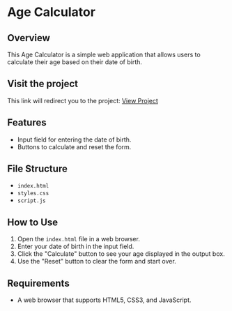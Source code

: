 # Age Calculator

## Overview
This Age Calculator is a simple web application that allows users to calculate their age based on their date of birth.

## Visit the project
This link will redirect you to the project: [View Project](https://jagratadeb.github.io/KITPD2S_AgeCalc_G9/)

## Features
- Input field for entering the date of birth.
- Buttons to calculate and reset the form.

## File Structure
- `index.html`
- `styles.css`
- `script.js`

## How to Use
1. Open the `index.html` file in a web browser.
2. Enter your date of birth in the input field.
3. Click the "Calculate" button to see your age displayed in the output box.
4. Use the "Reset" button to clear the form and start over.

## Requirements
- A web browser that supports HTML5, CSS3, and JavaScript.
